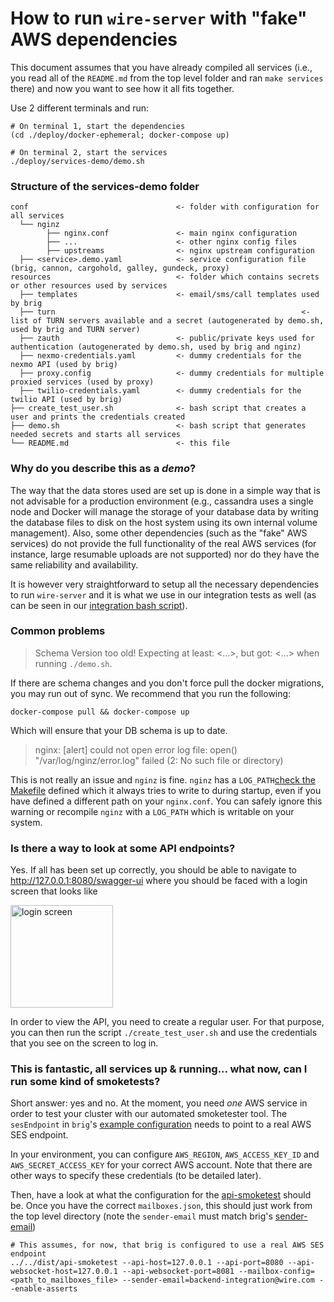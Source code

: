 # How to run `wire-server` with "fake" AWS dependencies

This document assumes that you have already compiled all services (i.e., you read all of the `README.md` from the top level folder and ran `make services` there) and now you want to see how it all fits together.

Use 2 different terminals and run:

```
# On terminal 1, start the dependencies
(cd ./deploy/docker-ephemeral; docker-compose up)
```

```
# On terminal 2, start the services
./deploy/services-demo/demo.sh
```

### Structure of the services-demo folder

```
conf                                 <- folder with configuration for all services
  └── nginz
        ├── nginx.conf               <- main nginx configuration
        ├── ...                      <- other nginx config files
        ├── upstreams                <- nginx upstream configuration
  ├── <service>.demo.yaml            <- service configuration file (brig, cannon, cargohold, galley, gundeck, proxy)
resources                            <- folder which contains secrets or other resources used by services
  ├── templates                      <- email/sms/call templates used by brig
  ├── turn                                                       <- list of TURN servers available and a secret (autogenerated by demo.sh, used by brig and TURN server)
  ├── zauth                          <- public/private keys used for authentication (autogenerated by demo.sh, used by brig and nginz)
  ├── nexmo-credentials.yaml         <- dummy credentials for the nexmo API (used by brig)
  ├── proxy.config                   <- dummy credentials for multiple proxied services (used by proxy)
  ├── twilio-credentials.yaml        <- dummy credentials for the twilio API (used by brig)
├── create_test_user.sh              <- bash script that creates a user and prints the credentials created
├── demo.sh                          <- bash script that generates needed secrets and starts all services
└── README.md                        <- this file
```

### Why do you describe this as a _demo_?

The way that the data stores used are set up is done in a simple way that is not advisable for a production environment (e.g., cassandra uses a single node and Docker will manage the storage of your database data by writing the database files to disk on the host system using its own internal volume management). Also, some other dependencies (such as the "fake" AWS services) do not provide the full functionality of the real AWS services (for instance, large resumable uploads are not supported) nor do they have the same reliability and availability.

It is however very straightforward to setup all the necessary dependencies to run `wire-server` and it is what we use in our integration tests as well (as can be seen in our [integration bash script](../../services/integration.sh)).

### Common problems

> Schema Version too old! Expecting at least: <...>, but got: <...> when running `./demo.sh`.

If there are schema changes and you don't force pull the docker migrations, you may run out of sync. We recommend that you run the following:

`docker-compose pull && docker-compose up`

Which will ensure that your DB schema is up to date.

> nginx: [alert] could not open error log file: open() "/var/log/nginz/error.log" failed (2: No such file or directory)

This is not really an issue and `nginz` is fine. `nginz` has a `LOG_PATH`[check the Makefile](../../services/nginz/Makefile) defined which it always tries to write to during startup, even if you have defined a different path on your `nginx.conf`. You can safely ignore this warning or recompile `nginz` with a `LOG_PATH` which is writable on your system.

### Is there a way to look at some API endpoints?

Yes. If all has been set up correctly, you should be able to navigate to http://127.0.0.1:8080/swagger-ui where you should be faced with a login screen that looks like

<img width="164" align="middle" alt="login screen" src="https://user-images.githubusercontent.com/1105323/38916970-9446ca12-42e9-11e8-94ec-d88a6961637d.png">

In order to view the API, you need to create a regular user. For that purpose, you can then run the script `./create_test_user.sh` and use the credentials that you see on the screen to log in.

### This is fantastic, all services up & running... what now, can I run some kind of smoketests?

Short answer: yes and no. At the moment, you need _one_ AWS service in order to test your cluster with our automated smoketester tool. The `sesEndpoint` in `brig`'s [example configuration](https://github.com/wireapp/wire-server/blob/develop/services/brig/brig.integration.yaml) needs to point to a real AWS SES endpoint.

In your environment, you can configure `AWS_REGION`, `AWS_ACCESS_KEY_ID` and `AWS_SECRET_ACCESS_KEY` for your correct AWS account. Note that there are other ways to specify these credentials (to be detailed later).

Then, have a look at what the configuration for the [api-smoketest](../../tools/api-simulations/README.md) should be. Once you have the correct `mailboxes.json`, this should just work from the top level directory (note the `sender-email` must match brig's [sender-email](https://github.com/wireapp/wire-server/blob/develop/services/brig/brig.integration.yaml#L35))

```
# This assumes, for now, that brig is configured to use a real AWS SES endpoint
../../dist/api-smoketest --api-host=127.0.0.1 --api-port=8080 --api-websocket-host=127.0.0.1 --api-websocket-port=8081 --mailbox-config=<path_to_mailboxes_file> --sender-email=backend-integration@wire.com --enable-asserts
```
